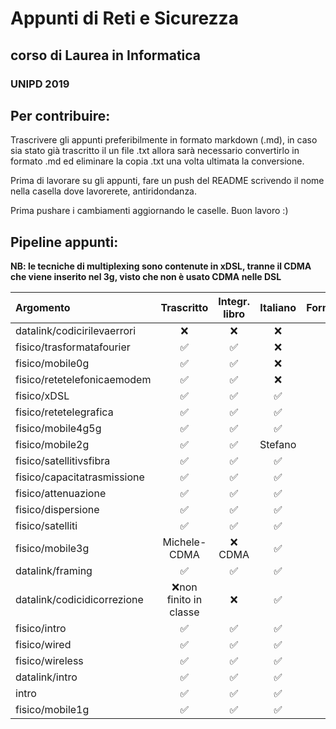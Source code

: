 # Appunti di Reti e Sicurezza
## corso di Laurea in Informatica
### UNIPD 2019

## Per contribuire:
Trascrivere gli appunti preferibilmente in formato markdown (.md), in caso sia stato già trascritto il un file .txt allora sarà necessario convertirlo in formato .md ed eliminare la copia .txt una volta ultimata la conversione.

Prima di lavorare su gli appunti, fare un push del README scrivendo il nome  nella casella dove lavorerete, antiridondanza.

Prima pushare i cambiamenti aggiornando le caselle. Buon lavoro :)

## Pipeline appunti:
**NB: le tecniche di multiplexing sono contenute in xDSL, tranne il CDMA che viene inserito nel 3g, visto che non è usato CDMA nelle DSL**

| Argomento | Trascritto | Integr. libro | Italiano | Formattazione |
| :-- | :-: | :-: | :-: | :-: |
| datalink/codicirilevaerrori | ❌ | ❌ | ❌ | ❌ |
| fisico/trasformatafourier | ✅ | ✅ | ❌ | ✅ |
| fisico/mobile0g | ✅ | ✅ | ❌ | ✅ |
| fisico/retetelefonicaemodem | ✅ | ✅ | ❌ | ✅ |
| fisico/xDSL | ✅ | ✅ | ✅ | ✅ |
| fisico/retetelegrafica | ✅ | ✅ | ✅ | ✅ |
| fisico/mobile4g5g | ✅ | ✅ | ✅ | ✅ |
| fisico/mobile2g | ✅ | ✅ | Stefano | ✅ |
| fisico/satellitivsfibra | ✅ | ✅ | ✅ | ✅ |
| fisico/capacitatrasmissione | ✅ | ✅ | ✅ | ✅ |
| fisico/attenuazione | ✅ | ✅ | ✅ | ✅ |
| fisico/dispersione | ✅ | ✅ | ✅ | ✅ |
| fisico/satelliti | ✅ | ✅ | ✅  | ✅ |
| fisico/mobile3g | Michele-CDMA | ❌ CDMA | ✅ | ✅ |
| datalink/framing | ✅ | ✅ | ✅ | ✅ |
| datalink/codicidicorrezione | ❌non finito in classe| ❌ | ✅ | ✅ |
| fisico/intro | ✅ | ✅ | ✅ | ✅ |
| fisico/wired | ✅ | ✅ | ✅ | ✅ |
| fisico/wireless | ✅ | ✅ | ✅ | ✅ |
| datalink/intro | ✅ | ✅ | ✅ | ✅ |
| intro | ✅ | ✅ | ✅ | ✅ |
| fisico/mobile1g | ✅ | ✅ | ✅ | ✅ |
